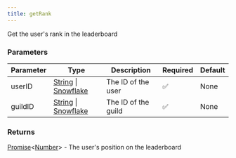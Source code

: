 ```yaml
---
title: getRank
---
```


Get the user's rank in the leaderboard

### Parameters

| Parameter | Type | Description | Required | Default |
|-----------|------|-------------|----------|---------|
|userID|[String](https://developer.mozilla.org/en-US/docs/Web/JavaScript/Reference/Global_Objects/String) \| [Snowflake](https://old.discordjs.dev/#/docs/discord.js/main/typedef/Snowflake)|The ID of the user|✅|None|
|guildID|[String](https://developer.mozilla.org/en-US/docs/Web/JavaScript/Reference/Global_Objects/String) \| [Snowflake](https://old.discordjs.dev/#/docs/discord.js/main/typedef/Snowflake)|The ID of the guild|✅|None|

### Returns

[Promise](https://developer.mozilla.org/en-US/docs/Web/JavaScript/Reference/Global_Objects/Promise)\<[Number](https://developer.mozilla.org/en-US/docs/Web/JavaScript/Reference/Global_Objects/Number)\> - The user's position on the leaderboard